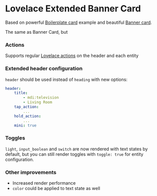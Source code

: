 # Lovelace Extended Banner Card

Based on powerful [Boilerplate card](https://github.com/custom-cards/boilerplate-card) example and beautiful [Banner card](https://github.com/nervetattoo/banner-card).

The same as Banner Card, but
### Actions
Supports regular [Lovelace actions](https://www.home-assistant.io/lovelace/actions/) on the header and each entity
### Extended header configuration
`header` should be used instead of `heading` with new options: 
```yaml
header:
    title:
        - mdi:television
        - Living Room
    tap_action:
        ...
    hold_action:
        ...
    mini: true
```
### Toggles
`light`, `input_boolean` and `switch` are now rendered with text states by default, but you can still render toggles with `toggle: true` for entity configuration.
### Other improvements
* Increased render performance
* `color` could be applied to text state as well
